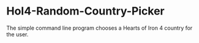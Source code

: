 # HoI4-Random-Country-Picker
The simple command line program chooses a Hearts of Iron 4 country for the user.
